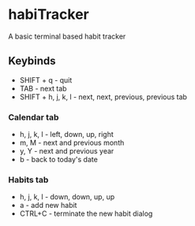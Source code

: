 # habiTracker
A basic terminal based habit tracker

## Keybinds
- SHIFT + q - quit
- TAB - next tab
- SHIFT + h, j, k, l - next, next, previous, previous tab
### Calendar tab
- h, j, k, l - left, down, up, right
- m, M - next and previous month
- y, Y - next and previous year
- b - back to today's date

### Habits tab
- h, j, k, l - down, down, up, up
- a - add new habit
- CTRL+C - terminate the new habit dialog
